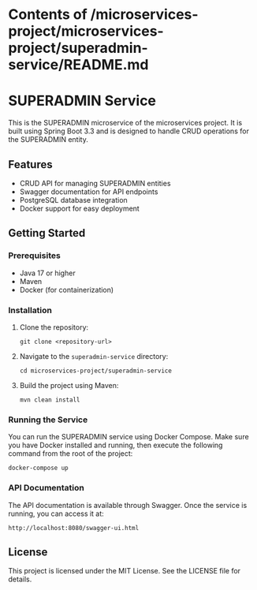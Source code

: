 # Contents of /microservices-project/microservices-project/superadmin-service/README.md

# SUPERADMIN Service

This is the SUPERADMIN microservice of the microservices project. It is built using Spring Boot 3.3 and is designed to handle CRUD operations for the SUPERADMIN entity.

## Features

- CRUD API for managing SUPERADMIN entities
- Swagger documentation for API endpoints
- PostgreSQL database integration
- Docker support for easy deployment

## Getting Started

### Prerequisites

- Java 17 or higher
- Maven
- Docker (for containerization)

### Installation

1. Clone the repository:
   ```
   git clone <repository-url>
   ```

2. Navigate to the `superadmin-service` directory:
   ```
   cd microservices-project/superadmin-service
   ```

3. Build the project using Maven:
   ```
   mvn clean install
   ```

### Running the Service

You can run the SUPERADMIN service using Docker Compose. Make sure you have Docker installed and running, then execute the following command from the root of the project:

```
docker-compose up
```

### API Documentation

The API documentation is available through Swagger. Once the service is running, you can access it at:

```
http://localhost:8080/swagger-ui.html
```

## License

This project is licensed under the MIT License. See the LICENSE file for details.